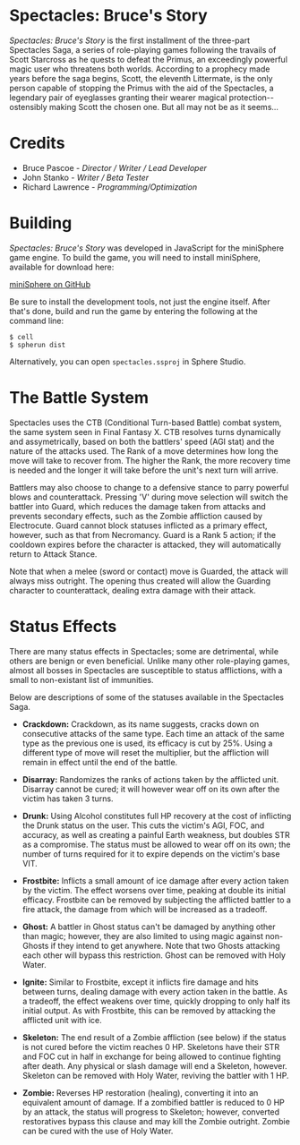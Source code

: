 Spectacles: Bruce's Story
=========================

*Spectacles: Bruce's Story* is the first installment of the three-part
Spectacles Saga, a series of role-playing games following the travails of Scott
Starcross as he quests to defeat the Primus, an exceedingly powerful magic user
who threatens both worlds.  According to a prophecy made years before the saga
begins, Scott, the eleventh Littermate, is the only person capable of stopping
the Primus with the aid of the Spectacles, a legendary pair of eyeglasses
granting their wearer magical protection--ostensibly making Scott the chosen
one.  But all may not be as it seems...


Credits
=======

- Bruce Pascoe - *Director / Writer / Lead Developer*
- John Stanko - *Writer / Beta Tester*
- Richard Lawrence - *Programming/Optimization*


Building
========

*Spectacles: Bruce's Story* was developed in JavaScript for the miniSphere game
engine.  To build the game, you will need to install miniSphere, available for
download here:

[miniSphere on GitHub](https://github.com/fatcerberus/minisphere/releases)

Be sure to install the development tools, not just the engine itself.  After
that's done, build and run the game by entering the following at the command
line:

```
$ cell
$ spherun dist
```

Alternatively, you can open `spectacles.ssproj` in Sphere Studio.


The Battle System
=================

Spectacles uses the CTB (Conditional Turn-based Battle) combat system, the same
system seen in Final Fantasy X.  CTB resolves turns dynamically and
assymetrically, based on both the battlers' speed (AGI stat) and the nature of
the attacks used.  The Rank of a move determines how long the move will take to
recover from.  The higher the Rank, the more recovery time is needed and the
longer it will take before the unit's next turn will arrive.

Battlers may also choose to change to a defensive stance to parry powerful
blows and counterattack.  Pressing 'V' during move selection will switch the
battler into Guard, which reduces the damage taken from attacks and prevents
secondary effects, such as the Zombie affliction caused by Electrocute.  Guard
cannot block statuses inflicted as a primary effect, however, such as that from
Necromancy.  Guard is a Rank 5 action; if the cooldown expires before the
character is attacked, they will automatically return to Attack Stance.

Note that when a melee (sword or contact) move is Guarded, the attack will
always miss outright.  The opening thus created will allow the Guarding
character to counterattack, dealing extra damage with their attack.


Status Effects
==============

There are many status effects in Spectacles; some are detrimental, while others
are benign or even beneficial.  Unlike many other role-playing games, almost
all bosses in Spectacles are susceptible to status afflictions, with a small to
non-existant list of immunities.

Below are descriptions of some of the statuses available in the
Spectacles Saga.

* **Crackdown:** Crackdown, as its name suggests, cracks down on consecutive
  attacks of the same type. Each time an attack of the same type as the
  previous one is used, its efficacy is cut by 25%. Using a different type of
  move will reset the multiplier, but the affliction will remain in effect
  until the end of the battle.

* **Disarray:** Randomizes the ranks of actions taken by the afflicted unit.
  Disarray cannot be cured; it will however wear off on its own after the
  victim has taken 3 turns.

* **Drunk:** Using Alcohol constitutes full HP recovery at the cost of
  inflicting the Drunk status on the user. This cuts the victim's AGI, FOC, and
  accuracy, as well as creating a painful Earth weakness, but doubles STR as a
  compromise.  The status must be allowed to wear off on its own; the number of
  turns required for it to expire depends on the victim's base VIT.

* **Frostbite:** Inflicts a small amount of ice damage after every action taken
  by the victim. The effect worsens over time, peaking at double its initial
  efficacy.  Frostbite can be removed by subjecting the afflicted battler to a
  fire attack, the damage from which will be increased as a tradeoff.

* **Ghost:** A battler in Ghost status can't be damaged by anything other than
  magic; however, they are also limited to using magic against non-Ghosts if
  they intend to get anywhere.  Note that two Ghosts attacking each other will
  bypass this restriction.  Ghost can be removed with Holy Water.

* **Ignite:** Similar to Frostbite, except it inflicts fire damage and hits
  between turns, dealing damage with every action taken in the battle.  As a
  tradeoff, the effect weakens over time, quickly dropping to only half its
  initial output.  As with Frostbite, this can be removed by attacking the
  afflicted unit with ice.

* **Skeleton:** The end result of a Zombie affliction (see below) if the status
  is not cured before the victim reaches 0 HP.  Skeletons have their STR and
  FOC cut in half in exchange for being allowed to continue fighting after
  death.  Any physical or slash damage will end a Skeleton, however.  Skeleton
  can be removed with Holy Water, reviving the battler with 1 HP.

* **Zombie:** Reverses HP restoration (healing), converting it into an
  equivalent amount of damage.  If a zombified battler is reduced to 0 HP by an
  attack, the status will progress to Skeleton; however, converted restoratives
  bypass this clause and may kill the Zombie outright.  Zombie can be cured
  with the use of Holy Water.
